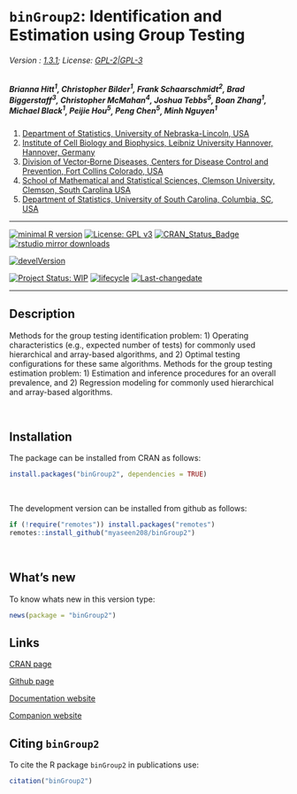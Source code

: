 
# `binGroup2`: Identification and Estimation using Group Testing

###### Version : [1.3.1](https://myaseen208.com/binGroup2/); License: [GPL-2\|GPL-3](https://www.r-project.org/Licenses/)

##### *Brianna Hitt<sup>1</sup>*, *Christopher Bilder<sup>1</sup>*, *Frank Schaarschmidt<sup>2</sup>*, *Brad Biggerstaff<sup>3</sup>*, *Christopher McMahan<sup>4</sup>*, *Joshua Tebbs<sup>5</sup>*, *Boan Zhang<sup>1</sup>*, *Michael Black<sup>1</sup>*, *Peijie Hou<sup>5</sup>*, *Peng Chen<sup>5</sup>*, *Minh Nguyen<sup>1</sup>*

1.  [Department of Statistics, University of Nebraska-Lincoln,
    USA](https://statistics.unl.edu/)
2.  [Institute of Cell Biology and Biophysics, Leibniz University
    Hannover, Hannover,
    Germany](https://www.cell.uni-hannover.de/de/frank-schaarschmidt)
3.  [Division of Vector‐Borne Diseases, Centers for Disease Control and
    Prevention, Fort Collins Colorado,
    USA](https://vetmedbiosci.colostate.edu/cvid/)
4.  [School of Mathematical and Statistical Sciences, Clemson
    University, Clemson, South Carolina
    USA](https://www.clemson.edu/science/academics/departments/mathstat/about/profiles/mcmaha2)
5.  [Department of Statistics, University of South Carolina, Columbia,
    SC, USA](https://people.stat.sc.edu/tebbs/)

------------------------------------------------------------------------

[![minimal R
version](https://img.shields.io/badge/R%3E%3D-2.10.0-6666ff.svg)](https://cran.r-project.org/)
[![License: GPL
v3](https://img.shields.io/badge/License-GPL%20v3-blue.svg)](https://www.gnu.org/licenses/gpl-3.0)
[![CRAN_Status_Badge](https://www.r-pkg.org/badges/version-last-release/binGroup2)](https://cran.r-project.org/package=binGroup2)
[![rstudio mirror
downloads](https://cranlogs.r-pkg.org/badges/grand-total/binGroup2?color=green)](https://CRAN.R-project.org/package=binGroup2)
<!-- [![packageversion](https://img.shields.io/badge/Package%20version-0.2.3.3-orange.svg)](https://github.com/myaseen208/binGroup2) -->

[![develVersion](https://img.shields.io/badge/devel%20version-1.3.1-orange.svg)](https://github.com/myaseen208/binGroup2)

<!-- [![GitHub Download Count](https://github-basic-badges.herokuapp.com/downloads/myaseen208/binGroup2/total.svg)] -->

[![Project Status:
WIP](https://www.repostatus.org/badges/latest/inactive.svg)](https://www.repostatus.org/#inactive)
[![lifecycle](https://img.shields.io/badge/lifecycle-stable-brightgreen.svg)](https://lifecycle.r-lib.org/articles/stages.html#stable)
[![Last-changedate](https://img.shields.io/badge/last%20change-2024--07--15-yellowgreen.svg)](https://github.com/myaseen208/binGroup2)

------------------------------------------------------------------------

## Description

Methods for the group testing identification problem: 1) Operating
characteristics (e.g., expected number of tests) for commonly used
hierarchical and array-based algorithms, and 2) Optimal testing
configurations for these same algorithms. Methods for the group testing
estimation problem: 1) Estimation and inference procedures for an
overall prevalence, and 2) Regression modeling for commonly used
hierarchical and array-based algorithms.

   

## Installation

The package can be installed from CRAN as follows:

``` r
install.packages("binGroup2", dependencies = TRUE)
```

 

The development version can be installed from github as follows:

``` r
if (!require("remotes")) install.packages("remotes")
remotes::install_github("myaseen208/binGroup2")
```

   

## What’s new

To know whats new in this version type:

``` r
news(package = "binGroup2")
```

## Links

[CRAN page](https://cran.r-project.org/package=binGroup2)

[Github page](https://github.com/myaseen208/binGroup2)

[Documentation website](https://myaseen208.com/binGroup2/)

[Companion website](https://myaseen208.com/EDATR/)

## Citing `binGroup2`

To cite the R package `binGroup2` in publications use:

``` r
citation("binGroup2")
```
